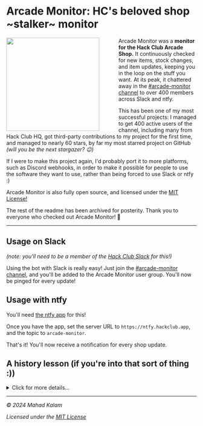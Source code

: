 # Arcade Monitor: HC's beloved shop ~stalker~ monitor

<img src="https://github.com/user-attachments/assets/3fe6199a-7d82-4620-ad40-9ab2c10044da" align="left" width="246" style="padding-right: 3rem"/>

Arcade Monitor was a **monitor for the Hack Club Arcade Shop.** It continuously checked for new items, stock changes, and item updates, keeping you in the loop on the stuff you want. At its peak, it chattered away in the [#arcade-monitor channel](https://hackclub.slack.com/archives/C079RG9HJ81) to over 400 members across Slack and ntfy.

This has been one of my most successful projects: I managed to get 400 active users of the channel, including many from Hack Club HQ, got third-party contributions to my project for the first time, and managed to nearly 60 stars, by far my most starred project on GitHub _(will you be the next stargazer? 😉)_

If I were to make this project again, I'd probably port it to more platforms, such as Discord webhooks, in order to make it possible for people to use the software they want to use, rather than being forced to use Slack or ntfy :)

Arcade Monitor is also fully open source, and licensed under the [MIT License!](https://github.com/SkyfallWasTaken/arcade-monitor/blob/main/LICENSE.md)

The rest of the readme has been archived for posterity. Thank you to everyone who checked out Arcade Monitor! 🫡

---

## Usage on Slack
_(note: you'll need to be a member of the [Hack Club Slack](https://hackclub.com/slack/) for this!)_

Using the bot with Slack is really easy! Just join the [#arcade-monitor channel](https://hackclub.slack.com/archives/C079RG9HJ81), and you'll be added to the Arcade Monitor user group. You'll now be pinged for every update!

## Usage with ntfy

You'll need [the ntfy app](https://ntfy.sh) for this!

Once you have the app, set the server URL to `https://ntfy.hackclub.app`, and the topic to `arcade-monitor`.

That's it! You'll now receive a notification for every shop update.

## A history lesson (if you're into that sort of thing :))
<details>
<summary>Click for more details...</summary>
	
### The first version

The first version of Arcade Monitor was a Cloudflare Worker written in TypeScript. In hindsight, a lot of the code was needlessly complicated, and the bot was _severely_ buggy. Take a look at this:

![image](https://github.com/user-attachments/assets/22320356-c8a9-418e-b799-623e1a7b9e9f)

Yeah, that wasn't the greatest first impression... 😅

It also created random "updates" that were completely unclear - what had actually happened was that the _description_ had updated, but it showed a price update.

![image](https://github.com/user-attachments/assets/0c0633a7-ed35-4894-bf66-39cd3f9ef76f)

What was worse was that Hack Club had created a new channel called [#arcade-bulletin](https://google.com) that seemingly made the bot obsolete.

![image](https://github.com/user-attachments/assets/b09b07bf-a824-4a51-a739-16931a88eea1)

I did quickly realise, however, that the bot could track things like stock updates that were infeasible for Hack Club staff to do every time someone bought a YubiKey.

> (Also, fun fact: the YubiKeys are technically limited, but there's over 1,000 of them. The more you know 🤷‍♂️)

In the future, I would definitely use libraries such as Zod to validate my scraper - it would have saved _so_ much time.

### How the scraper works

It's actually surprisingly simple! Under the hood, Hack Club's website uses Next.js, and Next.js includes a `script` tag with the ID of `__NEXT_DATA__` with a bunch of useful information. That useful information just so happens to contain the Arcade Shop's items in a nice and easy-to-use format.

<details>
  <summary>View the scraper's code (~50 lines of Rust)</summary>

  ```rust
use reqwest::Client;
use scraper::{Html, Selector};
use serde::{Deserialize, Serialize};
use worker::*;

#[derive(Serialize, Deserialize, PartialEq, Eq, Default, Clone)]
pub struct ShopItem {
    #[serde(rename = "Full Name")]
    pub full_name: String,

    #[serde(rename = "Description")]
    pub description: Option<String>,

    #[serde(rename = "Fulfillment Description")]
    pub fulfillment_description: Option<String>,

    #[serde(rename = "Cost Hours")]
    pub price: i32,

    #[serde(rename = "Stock")]
    pub stock: Option<i32>,

    pub id: String,
}

pub type ShopItems = Vec<ShopItem>;

const USER_AGENT: &str = "Arcade-Monitor/1.0 (+@SkyfallWasTaken)";

pub async fn try_fetch(shop_url: Url) -> Result<ShopItems> {
    let client = Client::new();
    let response = client
        .get(shop_url)
        .header("User-Agent", USER_AGENT)
        .send()
        .await
        .unwrap();
    let doc_html = response.text().await.unwrap();

    let doc = Html::parse_document(&doc_html);
    let selector = Selector::parse("#__NEXT_DATA__").unwrap();
    let json: serde_json::Value = serde_json::from_str(
        &doc.select(&selector)
            .next()
            .ok_or("no #__NEXT_DATA__ element in document")?
            .inner_html(),
    )?;

    let available_items = serde_json::from_value(
        json.pointer("/props/pageProps/availableItems")
            .ok_or("availableItems not found - is the ARCADE_SHOP_URL correct?")?
            .clone(),
    )?;

    Ok(available_items)
}
  ```
</details>

<details>
    <summary>View the original scraper's code (30 lines of TypeScript)</summary>
  <p>Note that the type definitions are incorrect.</p>
  
  ```typescript
  import { parse as parseHtml } from "node-html-parser";

  export type ShopItem = {
	  name: string;
	  description: string;
	  fulfillmentDescription: string;
	  id: string;
	  imageUrl: string;
	  maxOrderQuantity: number;
	  price: number;
  };

  export default function parseArcadeShopHtml(html: string): ShopItem[] {
	  const document = parseHtml(html);
	  const inner = document.getElementById("\_\_NEXT_DATA\_\_")?.text!;

  const items = JSON.parse(inner).props.pageProps.availableItems.map((item: any) => {
	  return {
			name: item\["Name"],
			description: item\["Description"],
			fulfillmentDescription: item\["Fulfillment Description"],
			id: item.id,
			imageUrl: item\["Image URL"],
			maxOrderQuantity: item\["Max Order Quantity"],
			price: item\["Cost Hours"],
		};
	});

  return items;
```
</details>

## v2: the Rust version

Since my code was borked anyway, I decided that I might as well just rewrite the whole thing. I decided to rewrite it in Rust! Technically, I could've made the rewrite in TypeScript and it would've been fine, but I decided to rewrite it in Rust instead for a couple reasons:

- Serde is great and reduces boilerplate
- Rust's error handling is _superb._ I would absolutely love `Result<T, E>` to come to Go or TypeScript (and actually be used by the wider community)
- I just like Rust :D

The new version took a _lot_ less time to implement (around 3 hours) - in fact, it took less time to write than the initial version written in TypeScript! Most of my code after that was for things like enhancements and new features.

Three hours later... it worked!

![image](https://github.com/user-attachments/assets/302c1ed2-5c4e-44e4-9659-842dfdad7324)

Since then, most of the changes have been things like the ticket/price ratio or prettier Slack messages that use Block Kit. 

Overall, I'd call the Rust rewrite a huge success!

</details>

---

_© 2024 Mahad Kalam_

_Licensed under the [MIT License](https://github.com/SkyfallWasTaken/arcade-monitor/blob/main/LICENSE.md)_
